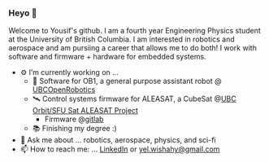 ### Heyo :rocket:

Welcome to Yousif's github. I am a fourth year Engineering Physics student at the University of British Columbia. I am interested in robotics and aerospace and am pursiing a career that allows me to do both! I work with software and firmware + hardware for embedded systems.

- ⚙️ I’m currently working on ...
  - 🤖 Software for OB1, a general purpose assistant robot @ [UBCOpenRobotics](https://openrobotics.ca/)
  - 🛰️ Control systems firmware for ALEASAT, a CubeSat @[UBC Orbit/SFU Sat ALEASAT Project](https://www.ubcorbit.com/projects)
    - Firmware @[gitlab](https://gitlab.com/alea-2020/command-data-handling/obc2-firmware)
  - 📚 Finishing my degree :) 
- 💬 Ask me about ... robotics, aerospace, physics, and sci-fi
- 📫 How to reach me: ... [LinkedIn](https://www.linkedin.com/in/yousif-elwishahy/) or yel.wishahy@gmail.com
